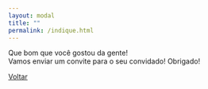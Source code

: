 ```yaml
---
layout: modal
title: ""
permalink: /indique.html
---
```


<div id="modal-indicate">
  <p class="text-center pb-3">
    Que bom que você gostou da gente!
    <br>
    Vamos enviar um convite para o seu convidado! Obrigado!
  </p>
  <a href="{{ '/' | relative_url }}" class="btn px-4">Voltar</a>
</div>